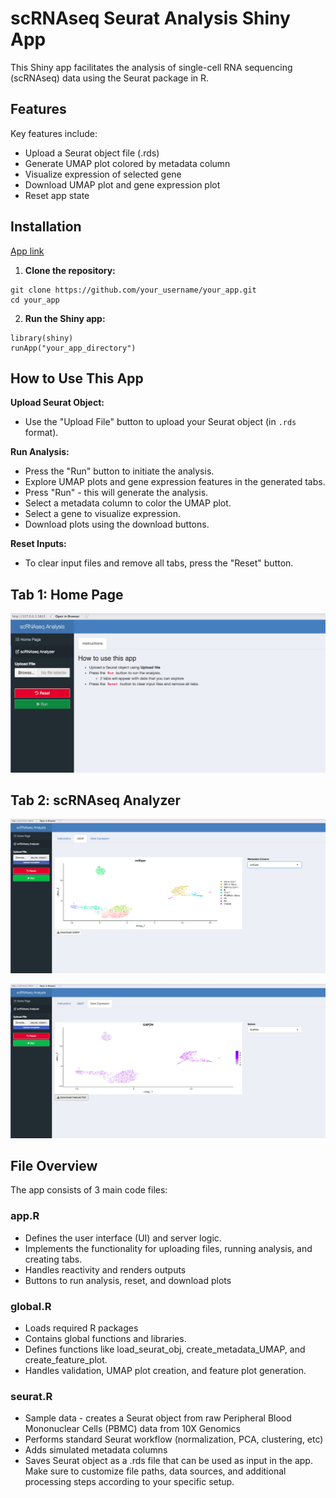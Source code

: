 # scRNAseq Seurat Analysis Shiny App

This Shiny app facilitates the analysis of single-cell RNA sequencing (scRNAseq) data using the Seurat package in R.

##  Features

 Key features include:

- Upload a Seurat object file (.rds)
- Generate UMAP plot colored by metadata column
- Visualize expression of selected gene
- Download UMAP plot and gene expression plot
- Reset app state


## Installation
[App link](https://ndd0wk-sita0karan-patel.shinyapps.io/shiny2)

1. **Clone the repository:**
```
git clone https://github.com/your_username/your_app.git
cd your_app
```

2. **Run the Shiny app:**
```
library(shiny)
runApp("your_app_directory")
```


## How to Use This App

 **Upload Seurat Object:**
   - Use the "Upload File" button to upload your Seurat object (in `.rds` format).
  
 **Run Analysis:**
 - Press the "Run" button to initiate the analysis.
 - Explore UMAP plots and gene expression features in the generated tabs.
 - Press "Run" - this will generate the analysis. 
 - Select a metadata column to color the UMAP plot.
 - Select a gene to visualize expression.
 - Download plots using the download buttons.

 **Reset Inputs:**
 - To clear input files and remove all tabs, press the "Reset" button.


## Tab 1: Home Page
![Home Page](/Images/homepage.png)

## Tab 2: scRNAseq Analyzer
![UMAP based on user selected metadata values](/Images/umap.png)

![Feauture plot of the user  seleted gene](/Images/feature%20plot.png)



## File Overview

The app consists of 3 main code files:

### app.R
- Defines the user interface (UI) and server logic.
- Implements the functionality for uploading files, running analysis, and creating tabs.
- Handles reactivity and renders outputs
- Buttons to run analysis, reset, and download plots

### global.R
- Loads required R packages
- Contains global functions and libraries.
- Defines functions like load_seurat_obj, create_metadata_UMAP, and create_feature_plot.
- Handles validation, UMAP plot creation, and feature plot generation.

### seurat.R
- Sample data - creates a Seurat object from raw Peripheral Blood Mononuclear Cells (PBMC) data from 10X Genomics
- Performs standard Seurat workflow (normalization, PCA, clustering, etc)
- Adds simulated metadata columns
- Saves Seurat object as a .rds file that can be used as input in the app.
Make sure to customize file paths, data sources, and additional processing steps according to your specific setup.

